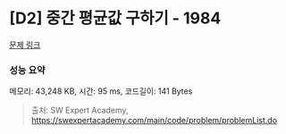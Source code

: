 # [D2] 중간 평균값 구하기 - 1984 

[문제 링크](https://swexpertacademy.com/main/code/problem/problemDetail.do?contestProbId=AV5Pw_-KAdcDFAUq) 

### 성능 요약

메모리: 43,248 KB, 시간: 95 ms, 코드길이: 141 Bytes



> 출처: SW Expert Academy, https://swexpertacademy.com/main/code/problem/problemList.do